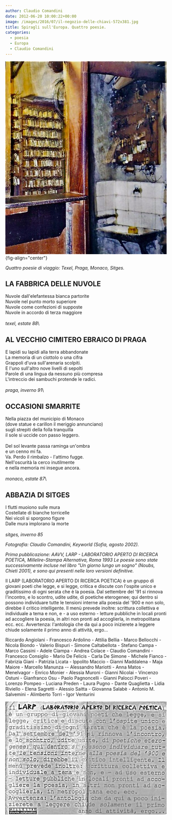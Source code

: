 ```yaml
---
author: Claudio Comandini
date: 2012-06-20 10:00:22+00:00
image: /images/2016/07/il-negozio-delle-chiavi-572x381.jpg
title: Spiragli sull'Europa. Quattro poesie.
categories:
  - poesia
  - Europa
  - Claudio Comandini
---
```


![](images/il_negozio_delle_chiavi-01.jpg){fig-align="center"}

*Quattro poesie di viaggio: Texel, Praga, Monaco, Sitges.*

## LA FABBRICA DELLE NUVOLE

Nuvole dall'elefantessa bianca partorite\
Nuvole nel punto morto superiore\
Nuvole come confezioni di supposte\
Nuvole in accordo di terza maggiore\
\
*texel, estate 88*\

## AL VECCHIO CIMITERO EBRAICO DI PRAGA

E lapidi su lapidi alla terra abbandonate\
La memoria di un ciottolo o una cifra\
Grappoli d'uva sull'arenaria scolpiti.\
E l'uno sull'altro nove livelli di sepolti\
Parole di una lingua da nessuno più compresa\
L'intreccio dei sambuchi protende le radici.\
\
*praga, inverno 91*\

## OCCASIONI SMARRITE

Nella piazza del municipio di Monaco\
(dove statue e carillon il meriggio annunciano)\
sugli strepiti della folla tranquilla\
il sole si uccide con passo leggero.\
\
Del sol levante passa raminga un'ombra\
e un cenno mi fa.\
Va. Perdo il rimbalzo - l'attimo fugge.\
Nell'oscurità la cerco inutilmente\
e nella memoria mi insegue ancora.\
\
*monaco, estate 87*\

## ABBAZIA DI SITGES

I flutti muoiono sulle mura\
Costellate di bianche torricelle\
Nei vicoli si sporgono figure\
Dalle mura implorano la morte\
\
*sitges, inverno 85*

*Fotografia: Claudio Comandini, Keyworld (Sofia, agosto 2002).*

*Prima pubblicazione: AAVV, LARP - LABORATORIO APERTO DI RICERCA POETICA, Millelire-Stampa Alternativa, Roma 1993 Le poesie sono state successivamente incluse nel libro "Un giorno lungo un sogno" (Noubs, Chieti 2001), e sono qui presenti nelle loro versioni definitive.*

Il LARP (LABORATORIO APERTO DI RICERCA POETICA) è un gruppo di giovani poeti che legge, e si legge, critica e discute con l'ospite unico e graditissimo di ogni serata che è la poesia. Dal settembre del '91 si rinnova l'incontro, e lo scontro, udite udite, di poetiche eterogenee; qui dentro si possono individuare tutte le tensioni interne alla poesia del '900 e non solo, direbbe il critico intelligente. Il menù prevede inoltre: scrittura collettiva e individuale a tema e non, e - a uso esterno - letture pubbliche in locali pronti ad accogliere la poesia, in altri non pronti ad accoglierla, in metropolitana ecc. ecc. Avvertenza: l'antologia che da qui a poco inizierete a leggere chiude solamente il primo anno di attività, ergo...

Riccardo Angiolani - Francesco Ardolino - Attilia Bellia - Marco Bellocchi - Nicola Biondo - Valerio Bispuri - Simone Caltabellota - Stefano Campa - Marco Cassini - Adele Ciampa - Andrea Colace - Claudio Comandini - Francesco Consiglio - Mario De Felicis - Carla De Simone - Michele Fianco - Fabrizia Gianì - Patrizia Licata - Ippolito Maccio - Gianni Maddalena - Maja Maiore - Marcello Manunza -- Alessandro Mariotti - Anna Matos - Menelvagor - Enrico Monier - Alessia Muroni - Gianni Nicolai - Vincenzo Ostuni - Gianfranco Osu - Paolo Pagnoncelli - Gianni Palocci Poveri - Lorenzo Pompeo - Luciana Preden - Laura Pugno - Dante Quaglietta - Lidia Riviello - Elena Sagretti - Alessio Saitta - Giovanna Salabè - Antonio M. Salvemini - Alimberto Torri - Igor Venturini

![](images/Laboratorio%20Aperto%20di%20Ricerca%20Poetica%20(poesie,%201993).jpg)
